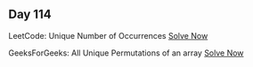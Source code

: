 ## Day 114

LeetCode: Unique Number of Occurrences 
[Solve Now](https://leetcode.com/problems/unique-number-of-occurrences/description/)

GeeksForGeeks: All Unique Permutations of an array 
[Solve Now](https://www.geeksforgeeks.org/problems/all-unique-permutations-of-an-array/1)
